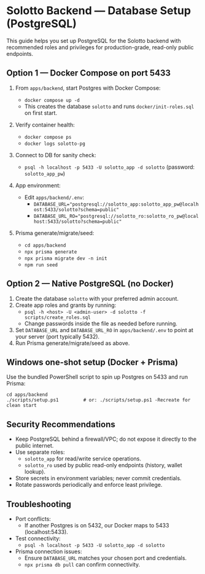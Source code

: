 Solotto Backend — Database Setup (PostgreSQL)
============================================

This guide helps you set up PostgreSQL for the Solotto backend with recommended roles and privileges for production-grade, read-only public endpoints.

Option 1 — Docker Compose on port 5433
--------------------------------------
1. From `apps/backend`, start Postgres with Docker Compose:
   - `docker compose up -d`
   - This creates the database `solotto` and runs `docker/init-roles.sql` on first start.

2. Verify container health:
   - `docker compose ps`
   - `docker logs solotto-pg`

3. Connect to DB for sanity check:
   - `psql -h localhost -p 5433 -U solotto_app -d solotto` (password: `solotto_app_pw`)

4. App environment:
   - Edit `apps/backend/.env`:
     - `DATABASE_URL="postgresql://solotto_app:solotto_app_pw@localhost:5433/solotto?schema=public"`
     - `DATABASE_URL_RO="postgresql://solotto_ro:solotto_ro_pw@localhost:5433/solotto?schema=public"`

5. Prisma generate/migrate/seed:
   - `cd apps/backend`
   - `npx prisma generate`
   - `npx prisma migrate dev -n init`
   - `npm run seed`

Option 2 — Native PostgreSQL (no Docker)
----------------------------------------
1. Create the database `solotto` with your preferred admin account.
2. Create app roles and grants by running:
   - `psql -h <host> -U <admin-user> -d solotto -f scripts/create_roles.sql`
   - Change passwords inside the file as needed before running.
3. Set `DATABASE_URL` and `DATABASE_URL_RO` in `apps/backend/.env` to point at your server (port typically 5432).
4. Run Prisma generate/migrate/seed as above.

Windows one-shot setup (Docker + Prisma)
---------------------------------------
Use the bundled PowerShell script to spin up Postgres on 5433 and run Prisma:

```
cd apps/backend
./scripts/setup.ps1         # or: ./scripts/setup.ps1 -Recreate for clean start
```

Security Recommendations
------------------------
- Keep PostgreSQL behind a firewall/VPC; do not expose it directly to the public internet.
- Use separate roles:
  - `solotto_app` for read/write service operations.
  - `solotto_ro` used by public read-only endpoints (history, wallet lookup).
- Store secrets in environment variables; never commit credentials.
- Rotate passwords periodically and enforce least privilege.

Troubleshooting
---------------
- Port conflicts:
  - If another Postgres is on 5432, our Docker maps to 5433 (localhost:5433).
- Test connectivity:
  - `psql -h localhost -p 5433 -U solotto_app -d solotto`
- Prisma connection issues:
  - Ensure `DATABASE_URL` matches your chosen port and credentials.
  - `npx prisma db pull` can confirm connectivity.

